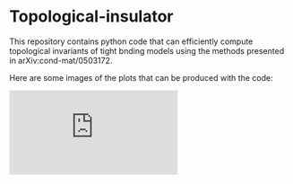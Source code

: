 # Topological-insulator

This repository contains python code that can efficiently compute topological invariants of tight bnding models using the methods presented in arXiv:cond-mat/0503172. 

Here are some images of the plots that can be produced with the code:

![alt text](https://github.com/KoutaDagnino/Topological-insulator/tree/main/images/Berry_curvature.pdf?raw=true)
